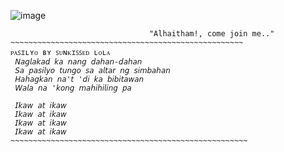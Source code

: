 ![image](https://github.com/user-attachments/assets/e201381e-3c4a-46c7-859f-e75c576c655e)
                
                 
                                   "Alhaitham!, come join me.."
    ~~~~~~~~~~~~~~~~~~~~~~~~~~~~~~~~~~~~~~~~~~~~~~~~~~~~ 
    ᴘᴀꜱɪʟʏᴏ ʙʏ ꜱᴜɴᴋɪꜱꜱᴇᴅ ʟᴏʟᴀ
     𝘕𝘢𝘨𝘭𝘢𝘬𝘢𝘥 𝘬𝘢 𝘯𝘢𝘯𝘨 𝘥𝘢𝘩𝘢𝘯-𝘥𝘢𝘩𝘢𝘯 
     𝘚𝘢 𝘱𝘢𝘴𝘪𝘭𝘺𝘰 𝘵𝘶𝘯𝘨𝘰 𝘴𝘢 𝘢𝘭𝘵𝘢𝘳 𝘯𝘨 𝘴𝘪𝘮𝘣𝘢𝘩𝘢𝘯
     𝘏𝘢𝘩𝘢𝘨𝘬𝘢𝘯 𝘯𝘢'𝘵 '𝘥𝘪 𝘬𝘢 𝘣𝘪𝘣𝘪𝘵𝘢𝘸𝘢𝘯 
     𝘞𝘢𝘭𝘢 𝘯𝘢 '𝘬𝘰𝘯𝘨 𝘮𝘢𝘩𝘪𝘩𝘪𝘭𝘪𝘯𝘨 𝘱𝘢       
     
     𝘐𝘬𝘢𝘸 𝘢𝘵 𝘪𝘬𝘢𝘸 
     𝘐𝘬𝘢𝘸 𝘢𝘵 𝘪𝘬𝘢𝘸 
     𝘐𝘬𝘢𝘸 𝘢𝘵 𝘪𝘬𝘢𝘸
     𝘐𝘬𝘢𝘸 𝘢𝘵 𝘪𝘬𝘢𝘸
    ~~~~~~~~~~~~~~~~~~~~~~~~~~~~~~~~~~~~~~~~~~~~~~~~~~~~~
